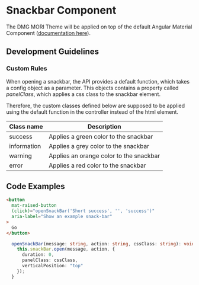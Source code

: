 # Snackbar Component

The DMG MORI Theme will be applied on top of the default Angular Material Component ([documentation here](https://material.angular.io/components/snack-bar/overview)).

## Development Guidelines

### Custom Rules

When opening a snackbar, the API provides a default function, which takes a config object as a parameter. This objects contains a property called _panelClass_, which applies a css class to the snackbar element.

Therefore, the custom classes defined below are supposed to be applied using the default function in the controller instead of the html element.

| Class name  | Description                             |
| ----------- | --------------------------------------- |
| success     | Applies a green color to the snackbar   |
| information | Applies a grey color to the snackbar    |
| warning     | Applies an orange color to the snackbar |
| error       | Applies a red color to the snackbar     |

## Code Examples

```html
<button
  mat-raised-button
  (click)="openSnackBar('Short success', '', 'success')"
  aria-label="Show an example snack-bar"
>
  Go
</button>
```

```typescript
  openSnackBar(message: string, action: string, cssClass: string): void {
    this.snackBar.open(message, action, {
      duration: 0,
      panelClass: cssClass,
      verticalPosition: "top"
    });
  }
```
